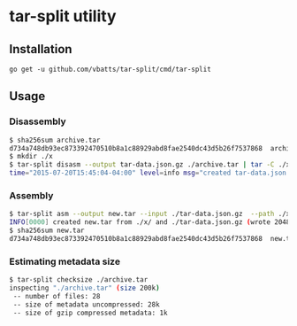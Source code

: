 # tar-split utility

## Installation

    go get -u github.com/vbatts/tar-split/cmd/tar-split

## Usage

### Disassembly

```bash
$ sha256sum archive.tar
d734a748db93ec873392470510b8a1c88929abd8fae2540dc43d5b26f7537868  archive.tar
$ mkdir ./x
$ tar-split disasm --output tar-data.json.gz ./archive.tar | tar -C ./x -x
time="2015-07-20T15:45:04-04:00" level=info msg="created tar-data.json.gz from ./archive.tar (read 204800 bytes)"
```

### Assembly

```bash
$ tar-split asm --output new.tar --input ./tar-data.json.gz  --path ./x/
INFO[0000] created new.tar from ./x/ and ./tar-data.json.gz (wrote 204800 bytes)
$ sha256sum new.tar
d734a748db93ec873392470510b8a1c88929abd8fae2540dc43d5b26f7537868  new.tar
```

### Estimating metadata size

```bash
$ tar-split checksize ./archive.tar
inspecting "./archive.tar" (size 200k)
 -- number of files: 28
 -- size of metadata uncompressed: 28k
 -- size of gzip compressed metadata: 1k
```

